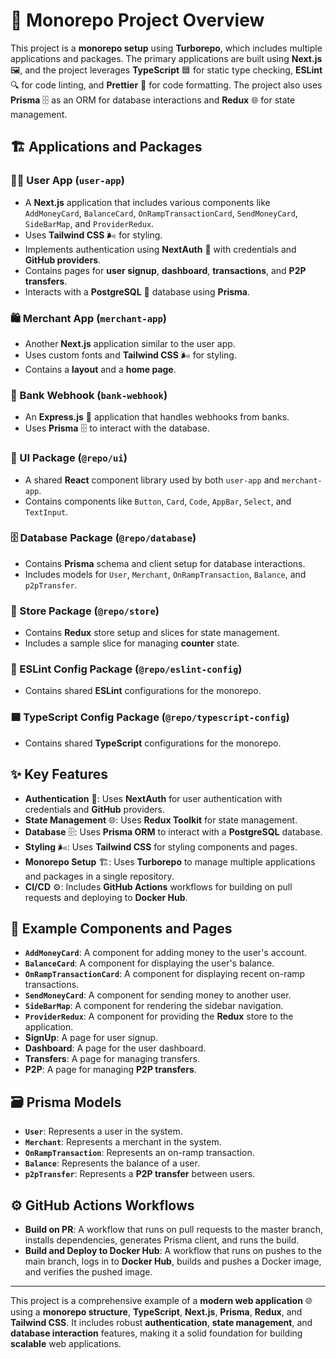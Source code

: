 
# 🚀 Monorepo Project Overview

This project is a **monorepo setup** using **Turborepo**, which includes multiple applications and packages. The primary applications are built using **Next.js** 🖼️, and the project leverages **TypeScript** 🟦 for static type checking, **ESLint** 🔍 for code linting, and **Prettier** 🎨 for code formatting. The project also uses **Prisma** 🗄️ as an ORM for database interactions and **Redux** 🌐 for state management.

## 🏗️ Applications and Packages

### 🧑‍💻 User App (`user-app`)
- A **Next.js** application that includes various components like `AddMoneyCard`, `BalanceCard`, `OnRampTransactionCard`, `SendMoneyCard`, `SideBarMap`, and `ProviderRedux`.
- Uses **Tailwind CSS** 🌬️ for styling.
- Implements authentication using **NextAuth** 🔐 with credentials and **GitHub providers**.
- Contains pages for **user signup**, **dashboard**, **transactions**, and **P2P transfers**.
- Interacts with a **PostgreSQL** 🐘 database using **Prisma**.

### 🛍️ Merchant App (`merchant-app`)
- Another **Next.js** application similar to the user app.
- Uses custom fonts and **Tailwind CSS** 🌬️ for styling.
- Contains a **layout** and a **home page**.

### 🏦 Bank Webhook (`bank-webhook`)
- An **Express.js** 🚂 application that handles webhooks from banks.
- Uses **Prisma** 🗄️ to interact with the database.

### 🎨 UI Package (`@repo/ui`)
- A shared **React** component library used by both `user-app` and `merchant-app`.
- Contains components like `Button`, `Card`, `Code`, `AppBar`, `Select`, and `TextInput`.

### 🗄️ Database Package (`@repo/database`)
- Contains **Prisma** schema and client setup for database interactions.
- Includes models for `User`, `Merchant`, `OnRampTransaction`, `Balance`, and `p2pTransfer`.

### 🛒 Store Package (`@repo/store`)
- Contains **Redux** store setup and slices for state management.
- Includes a sample slice for managing **counter** state.

### 🔧 ESLint Config Package (`@repo/eslint-config`)
- Contains shared **ESLint** configurations for the monorepo.

### 🟦 TypeScript Config Package (`@repo/typescript-config`)
- Contains shared **TypeScript** configurations for the monorepo.

## ✨ Key Features
- **Authentication** 🔐: Uses **NextAuth** for user authentication with credentials and **GitHub** providers.
- **State Management** 🌐: Uses **Redux Toolkit** for state management.
- **Database** 🗄️: Uses **Prisma ORM** to interact with a **PostgreSQL** database.
- **Styling** 🌬️: Uses **Tailwind CSS** for styling components and pages.
- **Monorepo Setup** 🏗️: Uses **Turborepo** to manage multiple applications and packages in a single repository.
- **CI/CD** ⚙️: Includes **GitHub Actions** workflows for building on pull requests and deploying to **Docker Hub**.

## 🧩 Example Components and Pages
- **`AddMoneyCard`**: A component for adding money to the user's account.
- **`BalanceCard`**: A component for displaying the user's balance.
- **`OnRampTransactionCard`**: A component for displaying recent on-ramp transactions.
- **`SendMoneyCard`**: A component for sending money to another user.
- **`SideBarMap`**: A component for rendering the sidebar navigation.
- **`ProviderRedux`**: A component for providing the **Redux** store to the application.
- **SignUp**: A page for user signup.
- **Dashboard**: A page for the user dashboard.
- **Transfers**: A page for managing transfers.
- **P2P**: A page for managing **P2P transfers**.

## 🗃️ Prisma Models
- **`User`**: Represents a user in the system.
- **`Merchant`**: Represents a merchant in the system.
- **`OnRampTransaction`**: Represents an on-ramp transaction.
- **`Balance`**: Represents the balance of a user.
- **`p2pTransfer`**: Represents a **P2P transfer** between users.

## ⚙️ GitHub Actions Workflows
- **Build on PR**: A workflow that runs on pull requests to the master branch, installs dependencies, generates Prisma client, and runs the build.
- **Build and Deploy to Docker Hub**: A workflow that runs on pushes to the main branch, logs in to **Docker Hub**, builds and pushes a Docker image, and verifies the pushed image.

---

This project is a comprehensive example of a **modern web application** 🌐 using a **monorepo structure**, **TypeScript**, **Next.js**, **Prisma**, **Redux**, and **Tailwind CSS**. It includes robust **authentication**, **state management**, and **database interaction** features, making it a solid foundation for building **scalable** web applications.

